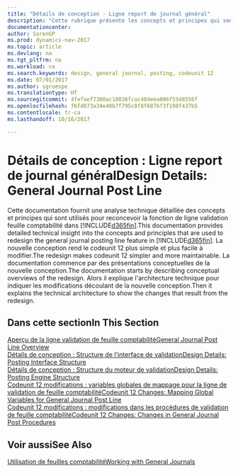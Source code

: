 ```yaml
---
title: "Détails de conception - Ligne report de journal général"
description: "Cette rubrique présente les concepts et principes qui sont utilisés pour reconcevoir la fonction de ligne de report de journal général dans [!INCLUDE[d365fin](includes/d365fin_md.md)]."
documentationcenter: 
author: SorenGP
ms.prod: dynamics-nav-2017
ms.topic: article
ms.devlang: na
ms.tgt_pltfrm: na
ms.workload: na
ms.search.keywords: design, general journal, posting, codeunit 12
ms.date: 07/01/2017
ms.author: sgroespe
ms.translationtype: HT
ms.sourcegitcommit: 4fefaef7380ac10836fcac404eea006f55d8556f
ms.openlocfilehash: f6fd873a34e40b7f795c8f8f687bf3f198f437b5
ms.contentlocale: fr-ca
ms.lasthandoff: 10/16/2017

---
```

# <a name="design-details-general-journal-post-line"></a><span data-ttu-id="ab8c2-103">Détails de conception : Ligne report de journal général</span><span class="sxs-lookup"><span data-stu-id="ab8c2-103">Design Details: General Journal Post Line</span></span>
<span data-ttu-id="ab8c2-104">Cette documentation fournit une analyse technique détaillée des concepts et principes qui sont utilisés pour reconcevoir la fonction de ligne validation feuille comptabilité dans [!INCLUDE[d365fin](includes/d365fin_md.md)].</span><span class="sxs-lookup"><span data-stu-id="ab8c2-104">This documentation provides detailed technical insight into the concepts and principles that are used to redesign the general journal posting line feature in [!INCLUDE[d365fin](includes/d365fin_md.md)].</span></span> <span data-ttu-id="ab8c2-105">La nouvelle conception rend le codeunit 12 plus simple et plus facile à modifier.</span><span class="sxs-lookup"><span data-stu-id="ab8c2-105">The redesign makes codeunit 12 simpler and more maintainable.</span></span> <span data-ttu-id="ab8c2-106">La documentation commence par des présentations conceptuelles de la nouvelle conception.</span><span class="sxs-lookup"><span data-stu-id="ab8c2-106">The documentation starts by describing conceptual overviews of the redesign.</span></span> <span data-ttu-id="ab8c2-107">Alors il explique l'architecture technique pour indiquer les modifications découlant de la nouvelle conception.</span><span class="sxs-lookup"><span data-stu-id="ab8c2-107">Then it explains the technical architecture to show the changes that result from the redesign.</span></span>  

## <a name="in-this-section"></a><span data-ttu-id="ab8c2-108">Dans cette section</span><span class="sxs-lookup"><span data-stu-id="ab8c2-108">In This Section</span></span>  
[<span data-ttu-id="ab8c2-109">Aperçu de la ligne validation de feuille comptabilité</span><span class="sxs-lookup"><span data-stu-id="ab8c2-109">General Journal Post Line Overview</span></span>](design-details-general-journal-post-line-overview.md)  
[<span data-ttu-id="ab8c2-110">Détails de conception : Structure de l'interface de validation</span><span class="sxs-lookup"><span data-stu-id="ab8c2-110">Design Details: Posting Interface Structure</span></span>](design-details-posting-interface-structure.md)  
[<span data-ttu-id="ab8c2-111">Détails de conception : Structure du moteur de validation</span><span class="sxs-lookup"><span data-stu-id="ab8c2-111">Design Details: Posting Engine Structure</span></span>](design-details-posting-engine-structure.md)  
[<span data-ttu-id="ab8c2-112">Codeunit 12 modifications : variables globales de mappage pour la ligne de validation de feuille comptabilité</span><span class="sxs-lookup"><span data-stu-id="ab8c2-112">Codeunit 12 Changes: Mapping Global Variables for General Journal Post Line</span></span>](design-details-codeunit-12-changes-mapping-global-variables-for-general-journal-post-line.md)  
[<span data-ttu-id="ab8c2-113">Codeunit 12 modifications : modifications dans les procédures de validation de feuille comptabilité</span><span class="sxs-lookup"><span data-stu-id="ab8c2-113">Codeunit 12 Changes: Changes in General Journal Post Procedures</span></span>](design-details-codeunit-12-changes-changes-in-general-journal-post-procedures.md)  

## <a name="see-also"></a><span data-ttu-id="ab8c2-114">Voir aussi</span><span class="sxs-lookup"><span data-stu-id="ab8c2-114">See Also</span></span>  
[<span data-ttu-id="ab8c2-115">Utilisation de feuilles comptabilité</span><span class="sxs-lookup"><span data-stu-id="ab8c2-115">Working with General Journals</span></span>](ui-work-general-journals.md)

